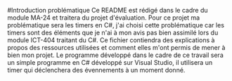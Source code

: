 #Introduction problématique
Ce README est rédigé dans le cadre du module MA-24 et traitera du projet d'évaluation.
Pour ce projet ma problématique sera les timers en C#, j'ai choisi cette problématique car les timers sont des éléments que je n'ai à mon avis pas bien assimilé lors du module ICT-404 traitant du C#. Ce fichier contiendra des explications à propos des ressources utilisées et comment elles m'ont permis de mener à bien mon projet.
Le programme développé dans le cadre de ce travail sera un simple programme en C# développé sur Visual Studio, il utilisera un timer qui déclenchera des évennements à un moment donné.
